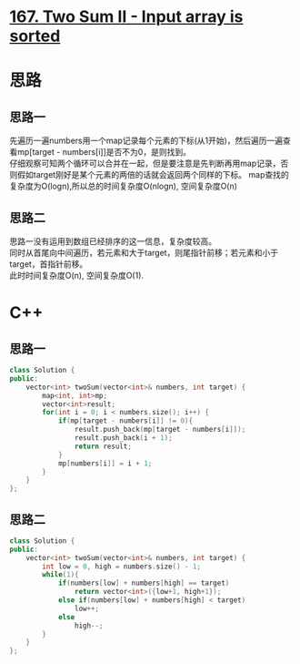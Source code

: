 # [167. Two Sum II - Input array is sorted](https://leetcode.com/problems/two-sum-ii-input-array-is-sorted/description/)
# 思路
## 思路一
先遍历一遍numbers用一个map记录每个元素的下标(从1开始)，然后遍历一遍查看mp[target - numbers[i]]是否不为0，是则找到。  
仔细观察可知两个循环可以合并在一起，但是要注意是先判断再用map记录，否则假如target刚好是某个元素的两倍的话就会返回两个同样的下标。
map查找的复杂度为O(logn),所以总的时间复杂度O(nlogn), 空间复杂度O(n)
## 思路二
思路一没有运用到数组已经排序的这一信息，复杂度较高。  
同时从首尾向中间遍历，若元素和大于target，则尾指针前移；若元素和小于target，首指针前移。  
此时时间复杂度O(n), 空间复杂度O(1).
# C++
## 思路一
``` C++
class Solution {
public:
    vector<int> twoSum(vector<int>& numbers, int target) {
        map<int, int>mp;
        vector<int>result;
        for(int i = 0; i < numbers.size(); i++) {
            if(mp[target - numbers[i]] != 0){
                result.push_back(mp[target - numbers[i]]);
                result.push_back(i + 1);
                return result;
            }
            mp[numbers[i]] = i + 1;
        }     
    }
};
```
## 思路二
``` C++
class Solution {
public:
    vector<int> twoSum(vector<int>& numbers, int target) {
        int low = 0, high = numbers.size() - 1;
        while(1){
            if(numbers[low] + numbers[high] == target) 
                return vector<int>({low+1, high+1});
            else if(numbers[low] + numbers[high] < target)
                low++;
            else 
                high--;
        }
    }
};
```
